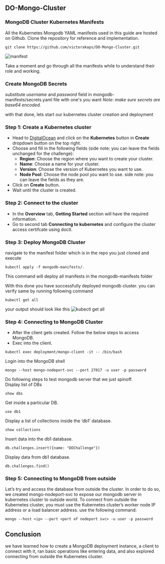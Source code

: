 ## DO-Mongo-Cluster

### MongoDB Cluster Kubernetes Manifests
All the Kubernetes Mongodb YAML manifests used in this guide are hosted on Github. Clone the repository for reference and implementation.

```git clone https://github.com/victorakaps/DO-Mongo-Cluster.git```

![manifest](https://imgur.com/QkkYOIj.png)

Take a moment and go through all the manifests while to understand their role and working.

### Create MongoDB Secrets
substitute *username* and *password* field in mongodb-manifests/secrets.yaml file
with one's you want 
_Note: make sure secrets are base64 encoded._

with that done, lets start our kubernetes cluster creation and deployment
### Step 1: Create a Kubernetes cluster
- Head to [DigitalOcean](https://www.digitalocean.com/) and click on the **Kubernetes** button in **Create** dropdown button on the top right.
- Choose and fill in the following fields (side note: you can leave the fields unchanged for the challenge):
    - **Region**: Choose the region where you want to create your cluster.
    - **Name**: Choose a name for your cluster.
    - **Version**: Choose the version of Kubernetes you want to use.
    - **Node Pool**: Choose the node pool you want to use.
    side note: you can leave the fields as they are.
- Click on **Create** button.
- Wait until the cluster is created.

### Step 2: Connect to the cluster
- In the **Overview** tab, **Getting Started** section will have the required information.
- Go to second tab **Connecting to kubernetes** and configure the cluster access certifcate using doctl.
 
### Step 3: Deploy MongoDB Cluster
navigate to the manifest folder which is in the repo you just cloned and execute

```kubectl apply -f mongodb-manifests/.```

This command will deploy all manifests in the mongodb-manifests folder

With this done you have successfully deployed mongodb cluster. you can verify same
by running following command

```kubectl get all```

your output should look like this
![kubectl get all](https://imgur.com/B2cvE9n.png)

### Step 4: Connecting to MongoDB Cluster
- After the client gets created. Follow the below steps to access MongoDB.
- Exec into the client.
  
```kubectl exec deployment/mongo-client -it -- /bin/bash```

Login into the MongoDB shell

```mongo --host mongo-nodeport-svc --port 27017 -u user -p password```

Do following steps to test mongodb server that we just spinoff.  
Display list of DBs

```show dbs```

Get inside a particular DB.

```use db1```

Display a list of collections inside the ‘db1’ database.

```show collections```

Insert data into the db1 database.

```db.challenges.insert({name: "DOChallenge"})```

Display data from db1 database.

```db.challenges.find()```

### Step 5: Connecting to MongoDB from outside
Let’s try and access the database from outside the cluster. In order to do so, we created mongo-nodeport-svc to expose our mongodb server in kubernetes cluster to outside world.
To connect from outside the Kubernetes cluster, you must use the Kubernetes cluster’s worker node IP address or a load balancer address.
use the following command:

```mongo --host <ip> --port <port of nodeport svc> -u user -p password```

## Conclusion
we have learned how to create a MongoDB deployment instance, a client to connect with it, ran basic operations like entering data, and also explored connecting from outside the Kubernetes cluster.